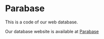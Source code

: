 Parabase
========
This is a code of our web database.

Our database website is available at [Parabase](http://web.it.nctu.edu.tw/~nctu_formosa/Parabase/)